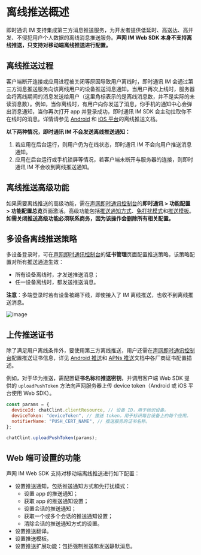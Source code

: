 # 离线推送概述

<Toc />

即时通讯 IM 支持集成第三方消息推送服务，为开发者提供低延时、高送达、高并发、不侵犯用户个人数据的离线消息推送服务。**声网 IM Web SDK 本身不支持离线推送，只支持对移动端离线推送进行配置。**

## 离线推送过程

客户端断开连接或应用进程被关闭等原因导致用户离线时，即时通讯 IM 会通过第三方消息推送服务向该离线用户的设备推送消息通知。当用户再次上线时，服务器会将离线期间的消息发送给用户（这里角标表示的是离线消息数，并不是实际的未读消息数）。例如，当你离线时，有用户向你发送了消息，你手机的通知中心会弹出消息通知，当你再次打开 app 并登录成功，即时通讯 IM SDK 会主动拉取你不在线时的消息。详情请参见 [Android](/docs/sdk/android/push/push_overview.html#技术原理) 和 [iOS 平台](/docs/sdk/ios/push/push_overview.html#技术原理)的离线推送文档。

**以下两种情况，即时通讯 IM 不会发送离线推送通知：**

1. 若应用在后台运行，则用户仍为在线状态，即时通讯 IM 不会向用户推送消息通知。
2. 应用在后台运行或手机锁屏等情况，若客户端未断开与服务器的连接，则即时通讯 IM 不会收到离线推送通知。

## 离线推送高级功能

如果需要离线推送的高级功能，需在[声网即时通讯控制台](https://console.easemob.com/user/login)的**即时通讯 > 功能配置 > 功能配置总览**页面激活。高级功能包括[推送通知方式](push_notification_mode_dnd.html#推送通知方式)、[免打扰模式](push_notification_mode_dnd.html#免打扰模式)和[推送模板](push_display.html#使用推送模板)。**如需关闭推送高级功能必须联系商务，因为该操作会删除所有相关配置。**

## 多设备离线推送策略

多设备登录时，可在[声网即时通讯控制台](https://console.easemob.com/user/login)的**证书管理**页面配置推送策略，该策略配置对所有推送通道生效：

- 所有设备离线时，才发送推送消息；
- 任一设备离线时，都发送推送消息。

**注意**：多端登录时若有设备被踢下线，即使接入了 IM 离线推送，也收不到离线推送消息。

![image](/images/android/push/push_multidevice_policy.png)

## 上传推送证书

除了满足用户离线条件外，要使用第三方离线推送，用户还需在[声网即时通讯控制台](https://console.easemob.com/user/login)配置推送证书信息，详见 [Android 推送](/docs/sdk/android/push/push_fcm.html)和 [APNs 推送](/docs/sdk/ios/push/push_apns.html)文档中各厂商证书配置描述。

例如，对于华为推送，需配置**证书名称**和**推送密钥**，并调用客户端 Web SDK 提供的 `uploadPushToken` 方法向声网服务器上传 device token（Android 或 iOS 平台使用 Web SDK）。

```javascript
const params = {
  deviceId: chatClint.clientResource, // 设备 ID，用于标识设备。
  deviceToken: "deviceToken", // 推送 token，用于标识每台设备上的每个应用。
  notifierName: "PUSH_CERT_NAME", // 推送服务的证书名称。
};

chatClint.uploadPushToken(params);
```

## Web 端可设置的功能

声网 IM Web SDK 支持对移动端离线推送进行如下配置：

- 设置推送通知，包括推送通知方式和免打扰模式：
  - 设置 app 的推送通知；
  - 获取 app 的推送通知设置；
  - 设置会话的推送通知；
  - 获取一个或多个会话的推送通知设置；
  - 清除会话的推送通知方式的设置。
- 设置推送翻译。
- 设置推送模板。
- 设置推送扩展功能：包括强制推送和发送静默消息。
